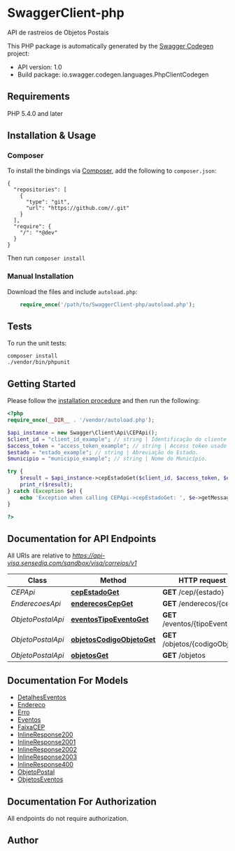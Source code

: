# SwaggerClient-php
API de rastreios de Objetos Postais

This PHP package is automatically generated by the [Swagger Codegen](https://github.com/swagger-api/swagger-codegen) project:

- API version: 1.0
- Build package: io.swagger.codegen.languages.PhpClientCodegen

## Requirements

PHP 5.4.0 and later

## Installation & Usage
### Composer

To install the bindings via [Composer](http://getcomposer.org/), add the following to `composer.json`:

```
{
  "repositories": [
    {
      "type": "git",
      "url": "https://github.com//.git"
    }
  ],
  "require": {
    "/": "*@dev"
  }
}
```

Then run `composer install`

### Manual Installation

Download the files and include `autoload.php`:

```php
    require_once('/path/to/SwaggerClient-php/autoload.php');
```

## Tests

To run the unit tests:

```
composer install
./vendor/bin/phpunit
```

## Getting Started

Please follow the [installation procedure](#installation--usage) and then run the following:

```php
<?php
require_once(__DIR__ . '/vendor/autoload.php');

$api_instance = new Swagger\Client\Api\CEPApi();
$client_id = "client_id_example"; // string | Identificação do cliente usado na autenticação.
$access_token = "access_token_example"; // string | Access token usado na autenticação.
$estado = "estado_example"; // string | Abreviação do Estado.
$municipio = "municipio_example"; // string | Nome do Município.

try {
    $result = $api_instance->cepEstadoGet($client_id, $access_token, $estado, $municipio);
    print_r($result);
} catch (Exception $e) {
    echo 'Exception when calling CEPApi->cepEstadoGet: ', $e->getMessage(), PHP_EOL;
}

?>
```

## Documentation for API Endpoints

All URIs are relative to *https://api-visa.sensedia.com/sandbox/visa/correios/v1*

Class | Method | HTTP request | Description
------------ | ------------- | ------------- | -------------
*CEPApi* | [**cepEstadoGet**](docs/Api/CEPApi.md#cepestadoget) | **GET** /cep/{estado} | 
*EnderecoesApi* | [**enderecosCepGet**](docs/Api/EnderecoesApi.md#enderecoscepget) | **GET** /enderecos/{cep} | 
*ObjetoPostalApi* | [**eventosTipoEventoGet**](docs/Api/ObjetoPostalApi.md#eventostipoeventoget) | **GET** /eventos/{tipoEvento} | 
*ObjetoPostalApi* | [**objetosCodigoObjetoGet**](docs/Api/ObjetoPostalApi.md#objetoscodigoobjetoget) | **GET** /objetos/{codigoObjeto} | 
*ObjetoPostalApi* | [**objetosGet**](docs/Api/ObjetoPostalApi.md#objetosget) | **GET** /objetos | 


## Documentation For Models

 - [DetalhesEventos](docs/Model/DetalhesEventos.md)
 - [Endereco](docs/Model/Endereco.md)
 - [Erro](docs/Model/Erro.md)
 - [Eventos](docs/Model/Eventos.md)
 - [FaixaCEP](docs/Model/FaixaCEP.md)
 - [InlineResponse200](docs/Model/InlineResponse200.md)
 - [InlineResponse2001](docs/Model/InlineResponse2001.md)
 - [InlineResponse2002](docs/Model/InlineResponse2002.md)
 - [InlineResponse2003](docs/Model/InlineResponse2003.md)
 - [InlineResponse400](docs/Model/InlineResponse400.md)
 - [ObjetoPostal](docs/Model/ObjetoPostal.md)
 - [ObjetosEventos](docs/Model/ObjetosEventos.md)


## Documentation For Authorization

 All endpoints do not require authorization.


## Author




